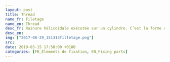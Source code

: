```yaml
---
layout: post
title: Thread
name_fr: Filetage
name_en: Thread
desc_fr: Rainure hélicoïdale exécutée sur un cylindre. C’est la forme qui a été réalisée sur une vis. 
desc_en: 
img: ["2017-08-29_151313filletage.png"]
src: 
date: 2019-03-15 17:58:00 +0100
categories: [FR_Élements de fixation, EN_Fixing parts]
---
```

